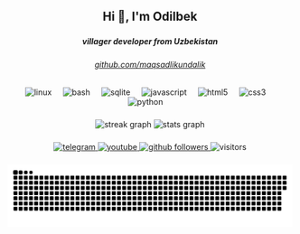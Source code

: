 <h2 align="center">Hi 👋, I'm Odilbek</h2>

###

<h5 align="center">villager developer from Uzbekistan</h5>

###
<h6 align="center">
  <a href="https://github.com/maqsadlikundalik" target="_blank">github.com/maqsadlikundalik</a>
</h6>

<div align="center">
  <img src="https://cdn.jsdelivr.net/gh/devicons/devicon/icons/linux/linux-original.svg" height="30" alt="linux" />
  <img width="12" />
  <img src="https://cdn.jsdelivr.net/gh/devicons/devicon/icons/bash/bash-original.svg" height="30" alt="bash" />
  <img width="12" />
  <img src="https://cdn.jsdelivr.net/gh/devicons/devicon/icons/sqlite/sqlite-original.svg" height="30" alt="sqlite" />
  <img width="12" />
  <img src="https://cdn.jsdelivr.net/gh/devicons/devicon/icons/javascript/javascript-original.svg" height="30" alt="javascript" />
  <img width="12" />
  <img src="https://cdn.jsdelivr.net/gh/devicons/devicon/icons/html5/html5-original.svg" height="30" alt="html5" />
  <img width="12" />
  <img src="https://cdn.jsdelivr.net/gh/devicons/devicon/icons/css3/css3-original.svg" height="30" alt="css3" />
  <img width="12" />
  <img src="https://cdn.jsdelivr.net/gh/devicons/devicon/icons/python/python-original.svg" height="30" alt="python" />
  <img width="12" />
</div>

###

<div align="center">
  <img src="https://streak-stats.demolab.com?user=maqsadlikundalik&locale=en&mode=daily&theme=dracula&hide_border=false&border_radius=5" height="150" alt="streak graph" />
  <img src="https://github-readme-stats.vercel.app/api?username=maqsadlikundalik&hide_title=false&hide_rank=false&show_icons=true&include_all_commits=true&count_private=true&disable_animations=false&theme=dracula&locale=en&hide_border=false" height="150" alt="stats graph" />
</div>

###

<div align="center">
  <a href="https://t.me/maqsadlikundalik" target="_blank">
    <img src="https://img.shields.io/static/v1?message=Telegram&logo=telegram&label=&color=2CA5E0&logoColor=white&style=for-the-badge" height="35" alt="telegram" />
  </a>
  <a href="https://www.youtube.com/@maqsadlikundalik" target="_blank">
    <img src="https://img.shields.io/static/v1?message=YouTube&logo=youtube&label=&color=FF0000&logoColor=white&style=for-the-badge" height="35" alt="youtube" />
  </a>
  <a href="https://github.com/maqsadlikundalik" target="_blank">
    <img src="https://img.shields.io/github/followers/maqsadlikundalik?logo=github&style=for-the-badge&label=Follow" height="35" alt="github followers" />
  </a>
  <img src="https://komarev.com/ghpvc/?username=maqsadlikundalik&color=blue&style=for-the-badge" height="35" alt="visitors" />
</div>

###
<div align="center">
  <picture>
    <source media="(prefers-color-scheme: dark)" srcset="https://raw.githubusercontent.com/maqsadlikundalik/maqsadlikundalik/main/github-contribution-grid-snake-dark.svg">
    <img alt="Snake animation" src="https://raw.githubusercontent.com/maqsadlikundalik/maqsadlikundalik/main/github-contribution-grid-snake.svg">
  </picture>
</div>
